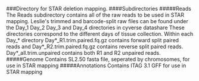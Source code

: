###Directory for STAR deletion mapping.
####Subdirectories
#####Reads
The Reads subdirectory contains all of the raw reads to be used in STAR mapping.
Leslie's trimmed and barcode-split raw files can be found under the Day_1 Day_2 Day_3 and Day_4 directories in cyverse datashare
These directories correspond to the different days of tissue collection.
Within each Day_* directory Day*_R1.trim.paired.fq.gz contains forward split paired reads and Day*_R2.trim.paired.fq.gz contains reverse split paired reads.
Day*_all.trim.unpaired contains both R1 and R2 unpaired reads. 
#####Genome
Contains SL2.50 fasta file, seperated by chromosomes, for use in STAR mapping
#####Annotations
Contains ITAG 3.1 GFF for use in STAR mapping

